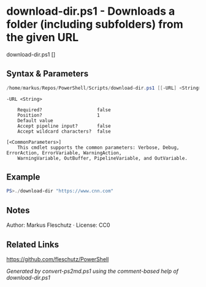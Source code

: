 # download-dir.ps1 - Downloads a folder (including subfolders) from the given URL

download-dir.ps1 [<URL>]

## Syntax & Parameters
```powershell
/home/markus/Repos/PowerShell/Scripts/download-dir.ps1 [[-URL] <String>] [<CommonParameters>]
```

```
-URL <String>
    
    Required?                    false
    Position?                    1
    Default value                
    Accept pipeline input?       false
    Accept wildcard characters?  false
```

```
[<CommonParameters>]
    This cmdlet supports the common parameters: Verbose, Debug, ErrorAction, ErrorVariable, WarningAction, 
    WarningVariable, OutBuffer, PipelineVariable, and OutVariable.
```

## Example
```powershell
PS>./download-dir "https://www.cnn.com"
```


## Notes
Author: Markus Fleschutz · License: CC0

## Related Links
https://github.com/fleschutz/PowerShell

*Generated by convert-ps2md.ps1 using the comment-based help of download-dir.ps1*
